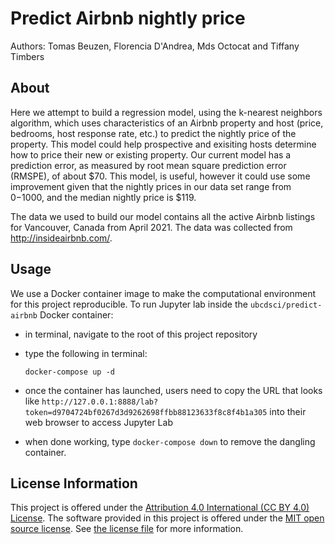 # Predict Airbnb nightly price

Authors: Tomas Beuzen, Florencia D'Andrea, Mds Octocat and Tiffany Timbers

## About
Here we attempt to build a regression model, using the k-nearest neighbors algorithm, which uses characteristics of an Airbnb property and host (price, bedrooms, host response rate, etc.) to predict the nightly price of the property. This model could help prospective and exisiting hosts determine how to price their new or existing property. Our current model has a prediction error, as measured by root mean square prediction error (RMSPE), of about $70. This model, is useful, however it could use some improvement given that the nightly prices in our data set range from $0-$1000, and the median nightly price is $119.

The data we used to build our model contains all the active Airbnb listings for Vancouver, Canada from April 2021. The data was collected from <http://insideairbnb.com/>.

## Usage

We use a Docker container image to make the computational environment for this project reproducible.
To run Jupyter lab inside the `ubcdsci/predict-airbnb` Docker container:

- in terminal, navigate to the root of this project repository
- type the following in terminal:

  ```
  docker-compose up -d
  ```
- once the container has launched, users need to copy the URL that looks like `http://127.0.0.1:8888/lab?token=d9704724bf0267d3d9262698ffbb88123633f8c8f4b1a305` into their web browser to access Jupyter Lab
- when done working, type `docker-compose down` to remove the dangling container.

## License Information

This project is offered under 
the [Attribution 4.0 International (CC BY 4.0) License](https://creativecommons.org/licenses/by/4.0/).
The software provided in this project is offered under the [MIT open source license](https://opensource.org/licenses/MIT). See [the license file](LICENSE.md) for more information. 
